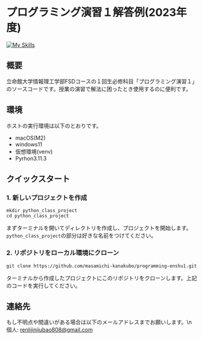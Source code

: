# プログラミング演習１解答例(2023年度)

[![My Skills](https://skillicons.dev/icons?i=python,vscode,git)](https://skillicons.dev)

## 概要
立命館大学情報理工学部FSDコースの１回生必修科目「プログラミング演習１」のソースコードです。授業の演習で解法に困ったとき使用するのに便利です。

## 環境
ホストの実行環境は以下のとおりです。
- macOS(M2)
- windows11
- 仮想環境(venv)
- Pyrhon3.11.3

## クイックスタート

### 1. 新しいプロジェクトを作成
```
mkdir python_class_project
cd python_class_project
```
まずターミナルを開いてディレクトリを作成し、プロジェクトを開始します。`python_class_project`の部分は好きな名前をつけてください。


### 2. リポジトリをローカル環境にクローン
```
git clone https://github.com/masamichi-kanakubo/programming-enshu1.git
```
ターミナルから作成したプロジェクトにこのリポジトリをクローンします。上記のコードを実行してください。


## 連絡先
もし不明点や間違いがある場合は以下のメールアドレスまでお願いします。\n
個人: renlijinjiubao808@gmail.com
